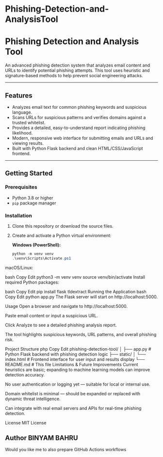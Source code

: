 # Phishing-Detection-and-AnalysisTool
# Phishing Detection and Analysis Tool

An advanced phishing detection system that analyzes email content and URLs to identify potential phishing attempts. This tool uses heuristic and signature-based methods to help prevent social engineering attacks.

---

## Features

- Analyzes email text for common phishing keywords and suspicious language.
- Scans URLs for suspicious patterns and verifies domains against a trusted whitelist.
- Provides a detailed, easy-to-understand report indicating phishing likelihood.
- Modern, responsive web interface for submitting emails and URLs and viewing results.
- Built with Python Flask backend and clean HTML/CSS/JavaScript frontend.

---

## Getting Started

### Prerequisites

- Python 3.8 or higher
- `pip` package manager

### Installation

1. Clone this repository or download the source files.

2. Create and activate a Python virtual environment:

   **Windows (PowerShell):**
   ```powershell
   python -m venv venv
   .\venv\Scripts\Activate.ps1
macOS/Linux:

bash
Copy
Edit
python3 -m venv venv
source venv/bin/activate
Install required Python packages:

bash
Copy
Edit
pip install flask tldextract
Running the Application
bash
Copy
Edit
python app.py
The Flask server will start on http://localhost:5000.

Usage
Open a browser and navigate to http://localhost:5000.

Paste email content or input a suspicious URL.

Click Analyze to see a detailed phishing analysis report.

The tool highlights suspicious keywords, URL patterns, and overall phishing risk.

Project Structure
php
Copy
Edit
phishing-detection-tool/
│
├── app.py            # Python Flask backend with phishing detection logic
├── static/
│   └── index.html    # Frontend interface for user input and results display
└── README.md         # This file
Limitations & Future Improvements
Current heuristics are basic; expanding to machine learning models can improve detection accuracy.

No user authentication or logging yet — suitable for local or internal use.

Domain whitelist is minimal — should be expanded or replaced with dynamic threat intelligence.

Can integrate with real email servers and APIs for real-time phishing detection.

License
MIT License

Author
BINYAM BAHRU
---

Would you like me to also prepare GitHub Actions workflows
